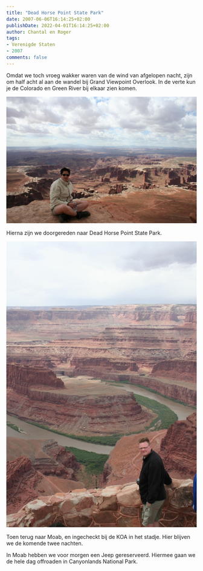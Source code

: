 ```yaml
---
title: "Dead Horse Point State Park"
date: 2007-06-06T16:14:25+02:00
publishDate: 2022-04-01T16:14:25+02:00
author: Chantal en Roger
tags:
- Verenigde Staten
- 2007
comments: false
---
```


Omdat we toch vroeg wakker waren van de wind van afgelopen nacht, zijn om half acht al aan de wandel bij Grand Viewpoint Overlook. In de verte kun je de Colorado en Green River bij elkaar zien komen.

![Dead Horse Point State Park](./images/IMG_2406.JPG)

Hierna zijn we doorgereden naar Dead Horse Point State Park.

![Dead Horse Point State Park](./images/IMG_2412.JPG)

Toen terug naar Moab, en ingecheckt bij de KOA in het stadje. Hier blijven we de komende twee nachten.

In Moab hebben we voor morgen een Jeep gereserveerd. Hiermee gaan we de hele dag offroaden in Canyonlands National Park.
